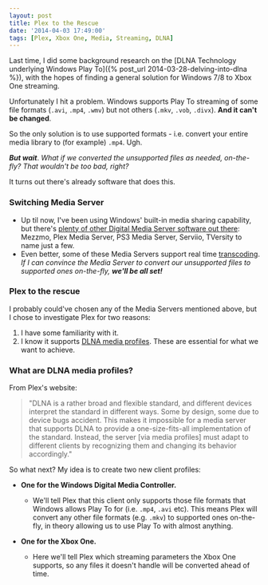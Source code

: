 ```yaml
---
layout: post
title: Plex to the Rescue
date: '2014-04-03 17:49:00'
tags: [Plex, Xbox One, Media, Streaming, DLNA]
---
```


Last time, I did some background research on the [DLNA Technology underlying Windows Play To]({% post_url 2014-03-28-delving-into-dlna %}), with the hopes of finding a general solution for Windows 7/8 to Xbox One streaming.

Unfortunately I hit a problem. Windows supports Play To streaming of some file formats (<code>.avi</code>, <code>.mp4</code>, <code>.wmv</code>) but not others (<code>.mkv</code>, <code>.vob</code>, <code>.divx</code>). **And it can't be changed**.

So the only solution is to use supported formats - i.e. convert your entire media library to (for example) <code>.mp4</code>. Ugh.

***But wait***. *What if we converted the unsupported files as needed, on-the-fly? That wouldn't be too bad, right?*

It turns out there's already software that does this.

### Switching Media Server

* Up til now, I've been using Windows' built-in media sharing capability, but there's [plenty of other Digital Media Server software out there](http://en.wikipedia.org/wiki/Comparison_of_UPnP_AV_MediaServers): Mezzmo, Plex Media Server, PS3 Media Server, Serviio, TVersity to name just a few.
* Even better, some of these Media Servers support real time [transcoding](http://en.wikipedia.org/wiki/Transcoding). *If I can convince the Media Server to convert our unsupported files to supported ones on-the-fly,* ***we'll be all set!***

### Plex to the rescue

I probably could've chosen any of the Media Servers mentioned above, but I chose to investigate Plex for two reasons:

1. I have some familiarity with it.
2. I know it supports [DLNA media profiles](https://forums.plex.tv/index.php/topic/42523-writing-profiles-for-dlna-devices/). These are essential for what we want to achieve.

### What are DLNA media profiles?

From Plex's website:

> "DLNA is a rather broad and flexible standard, and different devices interpret the standard in different ways. Some by design, some due to device bugs accident. This makes it impossible for a media server that supports DLNA to provide a one-size-fits-all implementation of the standard. Instead, the server [via media profiles] must adapt to different clients by recognizing them and changing its behavior accordingly."

So what next? My idea is to create two new client profiles:

* **One for the Windows Digital Media Controller.**
	* We'll tell Plex that this client only supports those file formats that Windows allows Play To for (i.e. <code>.mp4</code>, <code>.avi</code> etc). This means Plex will convert any other file formats (e.g. <code>.mkv</code>) to supported ones on-the-fly, in theory allowing us to use Play To with almost anything.

* **One for the Xbox One.**
	* Here we'll tell Plex which streaming parameters the Xbox One supports, so any files it doesn't handle will be converted ahead of time.